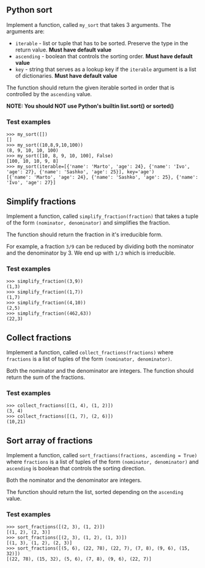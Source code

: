 ## Python sort

Implement a function, called `my_sort` that takes 3 arguments. The arguments are:

- `iterable` - list or tuple that has to be sorted. Preserve the type in the return value. **Must have default value**
- `ascending` - boolean that controls the sorting order. **Must have default value**
- `key` - string that serves as a lookup key if the `iterable` argument is a list of dictionaries. **Must have default value**

The function should return the given iterable sorted in order that is controlled by the `ascending` value.

**NOTE: You should NOT use Python's builtin list.sort() or sorted()**

### Test examples

```
>>> my_sort([])
[]
>>> my_sort((10,8,9,10,100))
(8, 9, 10, 10, 100)
>>> my_sort([10, 8, 9, 10, 100], False)
[100, 10, 10, 9, 8]
>>> my_sort(iterable=[{'name': 'Marto', 'age': 24}, {'name': 'Ivo', 'age': 27}, {'name': 'Sashko', 'age': 25}], key='age')
[{'name': 'Marto', 'age': 24}, {'name': 'Sashko', 'age': 25}, {'name': 'Ivo', 'age': 27}]
```

## Simplify fractions

Implement a function, called `simplify_fraction(fraction)` that takes a tuple of the form `(nominator, denominator)` and simplifies the fraction.

The function should return the fraction in it's irreducible form.

For example, a fraction `3/9` can be reduced by dividing both the nominator and the denominator by 3. We end up with `1/3` which is irreducible.

### Test examples

```
>>> simplify_fraction((3,9))
(1,3)
>>> simplify_fraction((1,7))
(1,7)
>>> simplify_fraction((4,10))
(2,5)
>>> simplify_fraction((462,63))
(22,3)
```

## Collect fractions

Implement a function, called `collect_fractions(fractions)` where `fractions` is a list of tuples of the form `(nominator, denominator)`.

Both the nominator and the denominator are integers.
The function should return the sum of the fractions.

### Test examples

```
>>> collect_fractions([(1, 4), (1, 2)])
(3, 4)
>>> collect_fractions([(1, 7), (2, 6)])
(10,21)
```

## Sort array of fractions

Implement a function, called `sort_fractions(fractions, ascending = True)` where `fractions` is a list of tuples of the form `(nominator, denominator)` and `ascending` is boolean that controls the sorting direction.

Both the nominator and the denominator are integers.

The function should return the list, sorted depending on the `ascending` value.

### Test examples

```
>>> sort_fractions([(2, 3), (1, 2)])
[(1, 2), (2, 3)]
>>> sort_fractions([(2, 3), (1, 2), (1, 3)])
[(1, 3), (1, 2), (2, 3)]
>>> sort_fractions([(5, 6), (22, 78), (22, 7), (7, 8), (9, 6), (15, 32)])
[(22, 78), (15, 32), (5, 6), (7, 8), (9, 6), (22, 7)]
```
